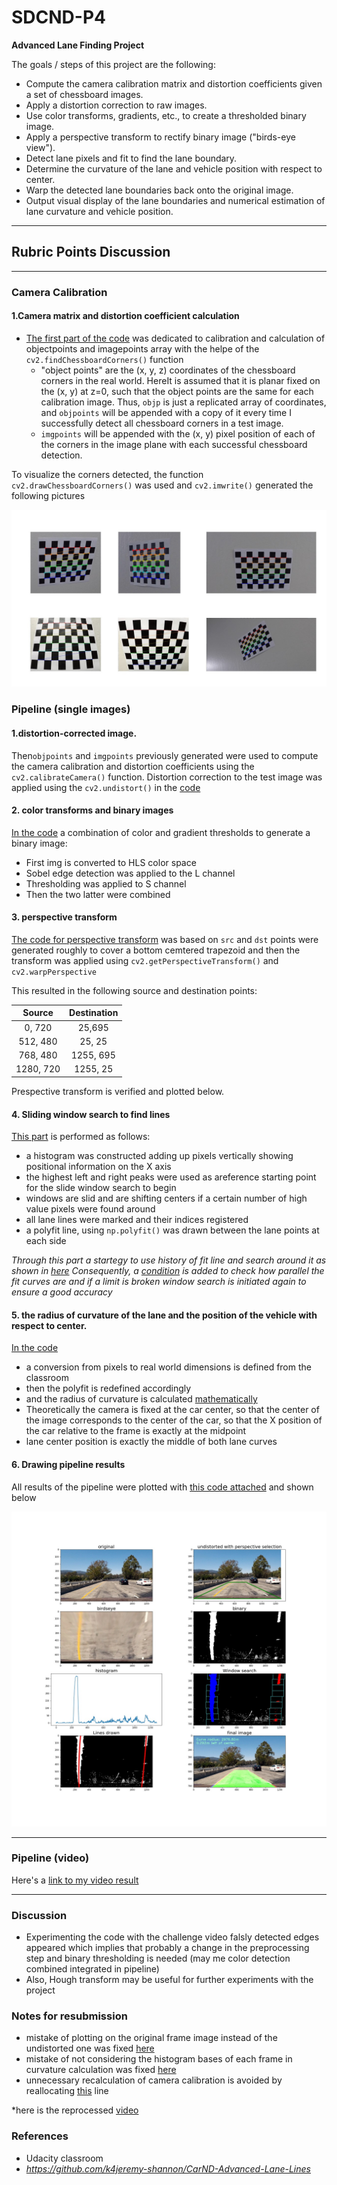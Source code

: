 # SDCND-P4

**Advanced Lane Finding Project**

The goals / steps of this project are the following:

* Compute the camera calibration matrix and distortion coefficients given a set of chessboard images.
* Apply a distortion correction to raw images.
* Use color transforms, gradients, etc., to create a thresholded binary image.
* Apply a perspective transform to rectify binary image ("birds-eye view").
* Detect lane pixels and fit to find the lane boundary.
* Determine the curvature of the lane and vehicle position with respect to center.
* Warp the detected lane boundaries back onto the original image.
* Output visual display of the lane boundaries and numerical estimation of lane curvature and vehicle position.
---
[//]: # (Image References)

[image1]: ./output_images/calibration.JPG 
[image2]: ./output_images/pipeline_figure.jpg 



## Rubric Points Discussion
---

### Camera Calibration

#### 1.Camera matrix and distortion coefficient calculation 

* [The first part of the code](https://github.com/verena-yacoub/SDCND-P4/blob/master/Advanced_lane_finding.py#L18-L31) was dedicated to calibration and calculation of objectpoints and imagepoints array with the helpe of the `cv2.findChessboardCorners()` function  
   * "object points" are the (x, y, z) coordinates of the chessboard corners in the real world. HereIt is assumed that it is planar  fixed on the (x, y) at z=0, such that the object points are the same for each calibration image.  Thus, `objp` is just a replicated array of coordinates, and `objpoints` will be appended with a copy of it every time I successfully detect all chessboard corners in a test image.  
   * `imgpoints` will be appended with the (x, y) pixel position of each of the corners in the image plane with each successful chessboard detection. 
   
To visualize the corners detected, the function `cv2.drawChessboardCorners()` was used and `cv2.imwrite()` generated the following pictures   


![alt text][image1]


### Pipeline (single images)

#### 1.distortion-corrected image.
Then`objpoints` and `imgpoints` previously generated were used to compute the camera calibration and distortion coefficients using the `cv2.calibrateCamera()` function. Distortion correction to the test image was applied using the `cv2.undistort()` in the [code](https://github.com/verena-yacoub/SDCND-P4/blob/master/Advanced_lane_finding.py#L34-L39)

#### 2. color transforms and binary images

[In the code](https://github.com/verena-yacoub/SDCND-P4/blob/master/Advanced_lane_finding.py#L66-L91) a combination of color and gradient thresholds to generate a binary image:
* First img is converted to HLS color space
* Sobel edge detection was applied to the L channel
* Thresholding was applied to S channel 
* Then the two latter were combined


#### 3. perspective transform 

[The code for perspective transform](https://github.com/verena-yacoub/SDCND-P4/blob/master/Advanced_lane_finding.py#L41-L62) was based on `src` and `dst` points were generated roughly to cover a bottom cemtered trapezoid and then the transform was applied using `cv2.getPerspectiveTransform()` and `cv2.warpPerspective`

This resulted in the following source and destination points:

| Source        | Destination   | 
|:-------------:|:-------------:| 
| 0, 720        | 25,695        | 
| 512, 480      | 25, 25        |
| 768, 480      | 1255, 695     |
| 1280, 720     | 1255, 25      |

Prespective transform is verified and plotted below.


#### 4. Sliding window search to find lines 
 [This part](https://github.com/verena-yacoub/SDCND-P4/blob/master/Advanced_lane_finding.py#L93-L176) is performed as follows:
* a histogram was constructed adding up pixels vertically showing positional information on the X axis 
* the highest left and right peaks were used as areference starting point for the slide window search to begin
* windows are slid and are shifting centers if a certain number of high value pixels were found around 
* all lane lines were marked and their indices registered 
* a polyfit line, using `np.polyfit()` was drawn between the lane points at each side 

*Through this part a startegy to use history of fit line and search around it as shown in [here](https://github.com/verena-yacoub/SDCND-P4/blob/master/Advanced_lane_finding.py#L120-L122)*
*Consequently, a [condition](https://github.com/verena-yacoub/SDCND-P4/blob/master/Advanced_lane_finding.py#L139) is added to check how parallel the fit curves are and if a limit is broken window search is initiated again to ensure a good accuracy* 


#### 5. the radius of curvature of the lane and the position of the vehicle with respect to center.

[In the code](https://github.com/verena-yacoub/SDCND-P4/blob/master/Advanced_lane_finding.py#L251-L267)
* a conversion from pixels to real world dimensions is defined from the classroom 
* then the polyfit is redefined accordingly 
* and the radius of curvature is calculated [mathematically](http://mathworld.wolfram.com/RadiusofCurvature.html) 
* Theoretically the camera is fixed at the car center, so that the center of the image corresponds to the center of the car, so that the X position of the car relative to the frame is exactly at the midpoint
* lane center position is exactly the middle of both lane curves 


#### 6. Drawing pipeline results 

All results of the pipeline were plotted with [this code attached](https://github.com/verena-yacoub/SDCND-P4/blob/master/output_images/plotting_pipeline.py) and shown below 

![alt text][image2]

---

### Pipeline (video)

Here's a [link to my video result](./project_output.mp4)

---

### Discussion
* Experimenting the code with the challenge video falsly detected edges appeared which implies that probably a change in the preprocessing step and binary thresholding is needed (may me color detection combined integrated in pipeline)
* Also, Hough transform may be useful for further experiments with the project 

### Notes for resubmission
* mistake of plotting on the original frame image instead of the undistorted one was fixed [here](https://github.com/verena-yacoub/SDCND-P4/blob/master/Advanced_lane_finding_resubmission.py#L339)
* mistake of not considering the histogram bases of each frame in curvature calculation was fixed [here](https://github.com/verena-yacoub/SDCND-P4/blob/master/Advanced_lane_finding_resubmission.py#L35)
* unnecessary recalculation of camera calibration is avoided by reallocating [this](https://github.com/verena-yacoub/SDCND-P4/blob/master/Advanced_lane_finding_resubmission.py#L35) line

*here is the reprocessed [video](https://github.com/verena-yacoub/SDCND-P4/blob/master/project_output_resubmission.mp4) 

### References 
* Udacity classroom
* *https://github.com/k4jeremy-shannon/CarND-Advanced-Lane-Lines*

